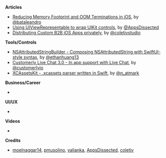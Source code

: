 
**Articles**

* [Reducing Memory Footprint and OOM Terminations in iOS](https://medium.com/flawless-app-stories/techniques-to-reduce-memory-footprint-and-oom-terminations-in-ios-a0f6bef38217), by [@bataleandro](https://twitter.com/bataleandro)
* [Using UIViewRepresentable to wrap UIKit controls](https://www.appsdissected.com/missing-features-swiftui-uiviewrepresentable-wrap-uikit-controls/), by [@AppsDissected](https://twitter.com/AppsDissected)
* [Distributing Custom B2B iOS Apps privately](https://coletiv.com/blog/distribute-custom-b2b-ios-app/), by [@coletivstudio](https://twitter.com/coletivstudio)

**Tools/Controls**

* [NSAttributedStringBuilder - Composing NSAttributedString with SwiftUI-style syntax](https://github.com/ethanhuang13/NSAttributedStringBuilder), by [@ethanhuang13](https://twitter.com/ethanhuang13)
* [Customerly Live Chat 3.0 - In app support with Live Chat](https://github.com/customerly/Customerly-iOS-SDK), by [@customerlyio](https://twitter.com/customerlyio)
* [XCAssetsKit - .xcassets parser written in Swift](https://github.com/natmark/XCAssetsKit), by [@n_atmark](https://twitter.com/n_atmark)

**Business/Career**

*

**UI/UX**

*

**Videos**

*

**Credits**

* [moelnaggar14](https://github.com/MoElnaggar14), [pmusolino](https://github.com/pmusolino), [valianka](https://github.com/valianka), [AppsDissected](https://github.com/AppsDissected), [coletiv](https://github.com/coletiv)
